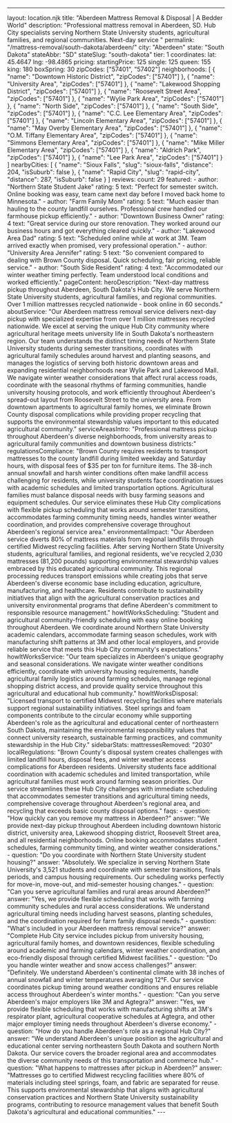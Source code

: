---
layout: location.njk
title: "Aberdeen Mattress Removal & Disposal | A Bedder World"
description: "Professional mattress removal in Aberdeen, SD. Hub City specialists serving Northern State University students, agricultural families, and regional communities. Next-day service "
permalink: "/mattress-removal/south-dakota/aberdeen/"
city: "Aberdeen" state: "South Dakota" stateAbbr: "SD" stateSlug: "south-dakota" tier: 1 coordinates: lat: 45.4647 lng: -98.4865 pricing: startingPrice: 125 single: 125 queen: 155 king: 180 boxSpring: 30 zipCodes: ["57401", "57402"] neighborhoods: [ { "name": "Downtown Historic District", "zipCodes": ["57401"] }, { "name": "University Area", "zipCodes": ["57401"] }, { "name": "Lakewood Shopping District", "zipCodes": ["57401"] }, { "name": "Roosevelt Street Area", "zipCodes": ["57401"] }, { "name": "Wylie Park Area", "zipCodes": ["57401"] }, { "name": "North Side", "zipCodes": ["57401"] }, { "name": "South Side", "zipCodes": ["57401"] }, { "name": "C.C. Lee Elementary Area", "zipCodes": ["57401"] }, { "name": "Lincoln Elementary Area", "zipCodes": ["57401"] }, { "name": "May Overby Elementary Area", "zipCodes": ["57401"] }, { "name": "O.M. Tiffany Elementary Area", "zipCodes": ["57401"] }, { "name": "Simmons Elementary Area", "zipCodes": ["57401"] }, { "name": "Mike Miller Elementary Area", "zipCodes": ["57401"] }, { "name": "Aldrich Park", "zipCodes": ["57401"] }, { "name": "Lee Park Area", "zipCodes": ["57401"] } ] nearbyCities: [ { "name": "Sioux Falls", "slug": "sioux-falls", "distance": 204, "isSuburb": false }, { "name": "Rapid City", "slug": "rapid-city", "distance": 287, "isSuburb": false } ] reviews: count: 29 featured: - author: "Northern State Student Jake" rating: 5 text: "Perfect for semester switch. Online booking was easy, team came next day before I moved back home to Minnesota." - author: "Farm Family Mom" rating: 5 text: "Much easier than hauling to the county landfill ourselves. Professional crew handled our farmhouse pickup efficiently." - author: "Downtown Business Owner" rating: 4 text: "Great service during our store renovation. They worked around our business hours and got everything cleared quickly." - author: "Lakewood Area Dad" rating: 5 text: "Scheduled online while at work at 3M. Team arrived exactly when promised, very professional operation." - author: "University Area Jennifer" rating: 5 text: "So convenient compared to dealing with Brown County disposal. Quick scheduling, fair pricing, reliable service." - author: "South Side Resident" rating: 4 text: "Accommodated our winter weather timing perfectly. Team understood local conditions and worked efficiently." pageContent: heroDescription: "Next-day mattress pickup throughout Aberdeen, South Dakota's Hub City. We serve Northern State University students, agricultural families, and regional communities. Over 1 million mattresses recycled nationwide - book online in 60 seconds." aboutService: "Our Aberdeen mattress removal service delivers next-day pickup with specialized expertise from over 1 million mattresses recycled nationwide. We excel at serving the unique Hub City community where agricultural heritage meets university life in South Dakota's northeastern region. Our team understands the distinct timing needs of Northern State University students during semester transitions, coordinates with agricultural family schedules around harvest and planting seasons, and manages the logistics of serving both historic downtown areas and expanding residential neighborhoods near Wylie Park and Lakewood Mall. We navigate winter weather considerations that affect rural access roads, coordinate with the seasonal rhythms of farming communities, handle university housing protocols, and work efficiently throughout Aberdeen's spread-out layout from Roosevelt Street to the university area. From downtown apartments to agricultural family homes, we eliminate Brown County disposal complications while providing proper recycling that supports the environmental stewardship values important to this educated agricultural community." serviceAreasIntro: "Professional mattress pickup throughout Aberdeen's diverse neighborhoods, from university areas to agricultural family communities and downtown business districts:" regulationsCompliance: "Brown County requires residents to transport mattresses to the county landfill during limited weekday and Saturday hours, with disposal fees of $35 per ton for furniture items. The 38-inch annual snowfall and harsh winter conditions often make landfill access challenging for residents, while university students face coordination issues with academic schedules and limited transportation options. Agricultural families must balance disposal needs with busy farming seasons and equipment schedules. Our service eliminates these Hub City complications with flexible pickup scheduling that works around semester transitions, accommodates farming community timing needs, handles winter weather coordination, and provides comprehensive coverage throughout Aberdeen's regional service area." environmentalImpact: "Our Aberdeen service diverts 80% of mattress materials from regional landfills through certified Midwest recycling facilities. After serving Northern State University students, agricultural families, and regional residents, we've recycled 2,030 mattresses (81,200 pounds) supporting environmental stewardship values embraced by this educated agricultural community. This regional processing reduces transport emissions while creating jobs that serve Aberdeen's diverse economic base including education, agriculture, manufacturing, and healthcare. Residents contribute to sustainability initiatives that align with the agricultural conservation practices and university environmental programs that define Aberdeen's commitment to responsible resource management." howItWorksScheduling: "Student and agricultural community-friendly scheduling with easy online booking throughout Aberdeen. We coordinate around Northern State University academic calendars, accommodate farming season schedules, work with manufacturing shift patterns at 3M and other local employers, and provide reliable service that meets this Hub City community's expectations." howItWorksService: "Our team specializes in Aberdeen's unique geography and seasonal considerations. We navigate winter weather conditions efficiently, coordinate with university housing requirements, handle agricultural family logistics around farming schedules, manage regional shopping district access, and provide quality service throughout this agricultural and educational hub community." howItWorksDisposal: "Licensed transport to certified Midwest recycling facilities where materials support regional sustainability initiatives. Steel springs and foam components contribute to the circular economy while supporting Aberdeen's role as the agricultural and educational center of northeastern South Dakota, maintaining the environmental responsibility values that connect university research, sustainable farming practices, and community stewardship in the Hub City." sidebarStats: mattressesRemoved: "2030" localRegulations: "Brown County's disposal system creates challenges with limited landfill hours, disposal fees, and winter weather access complications for Aberdeen residents. University students face additional coordination with academic schedules and limited transportation, while agricultural families must work around farming season priorities. Our service streamlines these Hub City challenges with immediate scheduling that accommodates semester transitions and agricultural timing needs, comprehensive coverage throughout Aberdeen's regional area, and recycling that exceeds basic county disposal options." faqs: - question: "How quickly can you remove my mattress in Aberdeen?" answer: "We provide next-day pickup throughout Aberdeen including downtown historic district, university area, Lakewood shopping district, Roosevelt Street area, and all residential neighborhoods. Online booking accommodates student schedules, farming community timing, and winter weather considerations." - question: "Do you coordinate with Northern State University student housing?" answer: "Absolutely. We specialize in serving Northern State University's 3,521 students and coordinate with semester transitions, finals periods, and campus housing requirements. Our scheduling works perfectly for move-in, move-out, and mid-semester housing changes." - question: "Can you serve agricultural families and rural areas around Aberdeen?" answer: "Yes, we provide flexible scheduling that works with farming community schedules and rural access considerations. We understand agricultural timing needs including harvest seasons, planting schedules, and the coordination required for farm family disposal needs." - question: "What's included in your Aberdeen mattress removal service?" answer: "Complete Hub City service includes pickup from university housing, agricultural family homes, and downtown residences, flexible scheduling around academic and farming calendars, winter weather coordination, and eco-friendly disposal through certified Midwest facilities." - question: "Do you handle winter weather and snow access challenges?" answer: "Definitely. We understand Aberdeen's continental climate with 38 inches of annual snowfall and winter temperatures averaging 12°F. Our service coordinates pickup timing around weather conditions and ensures reliable access throughout Aberdeen's winter months." - question: "Can you serve Aberdeen's major employers like 3M and Agtegra?" answer: "Yes, we provide flexible scheduling that works with manufacturing shifts at 3M's respirator plant, agricultural cooperative schedules at Agtegra, and other major employer timing needs throughout Aberdeen's diverse economy." - question: "How do you handle Aberdeen's role as a regional Hub City?" answer: "We understand Aberdeen's unique position as the agricultural and educational center serving northeastern South Dakota and southern North Dakota. Our service covers the broader regional area and accommodates the diverse community needs of this transportation and commerce hub." - question: "What happens to mattresses after pickup in Aberdeen?" answer: "Mattresses go to certified Midwest recycling facilities where 80% of materials including steel springs, foam, and fabric are separated for reuse. This supports environmental stewardship that aligns with agricultural conservation practices and Northern State University sustainability programs, contributing to resource management values that benefit South Dakota's agricultural and educational communities." ---
